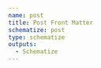 ```yaml
---
name: post
title: Post Front Matter
schematize: post
type: schematize
outputs:
  - Schematize
---
```

